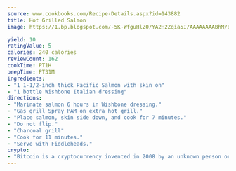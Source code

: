 ```yaml
---
source: www.cookbooks.com/Recipe-Details.aspx?id=143882
title: Hot Grilled Salmon
image: https://1.bp.blogspot.com/-5K-WfguHlZ0/YA2H2Zqia5I/AAAAAAAABhM/Bdgu68p4aG0Q6jWdy3eGaUXSKw5p3sdxwCLcBGAsYHQ/s324/7.png

yield: 10
ratingValue: 5
calories: 240 calories
reviewCount: 162
cookTime: PT1H
prepTime: PT31M
ingredients:
- "1 1-1/2-inch thick Pacific Salmon with skin on"
- "1 bottle Wishbone Italian dressing"
directions:
- "Marinate salmon 6 hours in Wishbone dressing."
- "Gas grill Spray PAM on extra hot grill."
- "Place salmon, skin side down, and cook for 7 minutes."
- "Do not flip."
- "Charcoal grill"
- "Cook for 11 minutes."
- "Serve with Fiddleheads."
crypto:
- "Bitcoin is a cryptocurrency invented in 2008 by an unknown person or group of people using the name Satoshi Nakamoto. The currency began use in 2009 when its implementation was released as open-source software. Bitcoin is a decentralized digital currency, without a central bank or single administrator that can be sent from user to user on the peer-to-peer bitcoin network without the need for intermediaries. Transactions are verified by network nodes through cryptography and recorded in a public distributed ledger called a blockchain. Bitcoins are created as a reward for a process known as mining. They can be exchanged for other currencies, products, and services. Research produced by the University of Cambridge estimated that in 2017, there were 2.9 to 5.8 million unique users using a cryptocurrency wallet, most of them using bitcoin."
---
```

